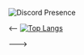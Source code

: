 
![Discord Presence](https://lanyard-profile-readme.vercel.app/api/415629932798935040) 

<--
[![Top Langs](https://github-readme-stats.vercel.app/api/top-langs/?username=sidhys&layout=compact&bg_color=22272E&border_color=444C56&border_radius=6&text_color=ADBAC7)](https://github.com/anuraghazra/github-readme-stats)

--->

